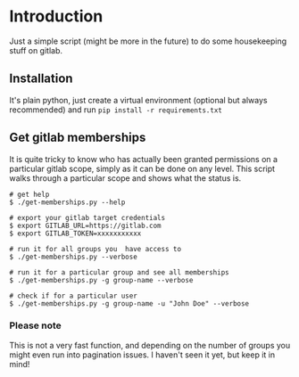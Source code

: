 # Introduction

Just a simple script (might be more in the future) to do some housekeeping stuff on gitlab.

## Installation

It's plain python, just create a virtual environment (optional but always recommended) and run `pip install -r requirements.txt`

## Get gitlab memberships

It is quite tricky to know who has actually been granted permissions on a particular gitlab scope, simply as it can be done on any level. This script walks through a particular scope and shows what the status is.

```console
# get help
$ ./get-memberships.py --help

# export your gitlab target credentials
$ export GITLAB_URL=https://gitlab.com
$ export GITLAB_TOKEN=xxxxxxxxxxx

# run it for all groups you  have access to
$ ./get-memberships.py --verbose

# run it for a particular group and see all memberships
$ ./get-memberships.py -g group-name --verbose

# check if for a particular user
$ ./get-memberships.py -g group-name -u "John Doe" --verbose
```

### Please note

This is not a very fast function, and depending on the number of groups you might even run into pagination issues. I haven't seen it yet, but keep it in mind!